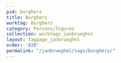 ```yaml
---
pid: burghers
title: Burghers
worktag: Burghers
category: Persons/figures
collection: worktags_janbrueghel
layout: tagpage_janbrueghel
order: '020'
permalink: "/janbrueghel/tags/burghers/"
---
```

